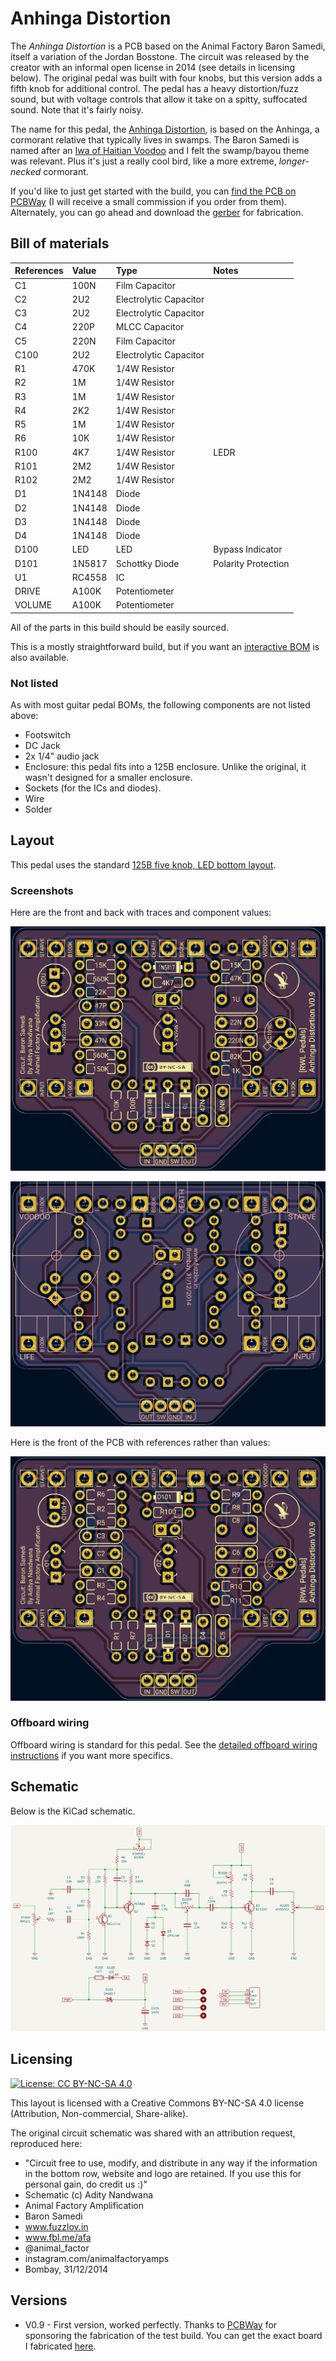 # Anhinga Distortion

The *Anhinga Distortion* is a PCB based on the Animal Factory Baron Samedi, itself a variation of the Jordan Bosstone. The circuit was released by the creator with an informal open license in 2014 (see details in licensing below). The original pedal was built with four knobs, but this version adds a fifth knob for additional control. The pedal has a heavy distortion/fuzz sound, but with voltage controls that allow it take on a spitty, suffocated sound. Note that it's fairly noisy.

The name for this pedal, the [Anhinga Distortion](https://www.allaboutbirds.org/guide/Anhinga/id), is based on the Anhinga, a cormorant relative that typically lives in swamps. The Baron Samedi is named after an [Iwa of Haitian Voodoo](https://en.wikipedia.org/wiki/Baron_Samedi) and I felt the swamp/bayou theme was relevant. Plus it's just a really cool bird, like a more extreme, *longer-necked* cormorant.

If you'd like to just get started with the build, you can [find the PCB on PCBWay](https://www.pcbway.com/project/shareproject/Anhinga_Distortion_1784f5dd.html) (I will receive a small commission if you order from them). Alternately, you can go ahead and download the [gerber](https://github.com/RWLPedal/music-pcbs/raw/refs/heads/main/AnhingaDistortion/gerber.zip) for fabrication.

## Bill of materials


| References | Value  | Type                   | Notes               |
| :--------- | :----- | :--------------------- | :------------------ |
| C1         | 100N   | Film Capacitor         |                     |
| C2         | 2U2    | Electrolytic Capacitor |                     |
| C3         | 2U2    | Electrolytic Capacitor |                     |
| C4         | 220P   | MLCC Capacitor         |                     |
| C5         | 220N   | Film Capacitor         |                     |
| C100       | 2U2    | Electrolytic Capacitor |                     |
| R1         | 470K   | 1/4W Resistor          |                     |
| R2         | 1M     | 1/4W Resistor          |                     |
| R3         | 1M     | 1/4W Resistor          |                     |
| R4         | 2K2    | 1/4W Resistor          |                     |
| R5         | 1M     | 1/4W Resistor          |                     |
| R6         | 10K    | 1/4W Resistor          |                     |
| R100       | 4K7    | 1/4W Resistor          | LEDR                |
| R101       | 2M2    | 1/4W Resistor          |                     |
| R102       | 2M2    | 1/4W Resistor          |                     |
| D1         | 1N4148 | Diode                  |                     |
| D2         | 1N4148 | Diode                  |                     |
| D3         | 1N4148 | Diode                  |                     |
| D4         | 1N4148 | Diode                  |                     |
| D100       | LED    | LED                    | Bypass Indicator    |
| D101       | 1N5817 | Schottky Diode         | Polarity Protection |
| U1         | RC4558 | IC                     |                     |
| DRIVE      | A100K  | Potentiometer          |                     |
| VOLUME     | A100K  | Potentiometer          |                     |

All of the parts in this build should be easily sourced.

This is a mostly straightforward build, but if you want an [interactive BOM](https://html-preview.github.io/?url=https://github.com/RWLPedal/music-pcbs/blob/main/LilBlackCormorantFuzz/interactive_bom.html) is also available.

### Not listed

As with most guitar pedal BOMs, the following components are not listed above:

* Footswitch
* DC Jack
* 2x 1/4" audio jack
* Enclosure: this pedal fits into a 125B enclosure. Unlike the original, it wasn't designed for a smaller enclosure.
* Sockets (for the ICs and diodes).
* Wire
* Solder

## Layout

This pedal uses the standard [125B five knob, LED bottom layout](https://github.com/RWLPedal/music-pcbs/blob/main/instructions/DRILLING.md).

### Screenshots

Here are the front and back with traces and component values:

![Screenshot of the front of the PCB](images/pcb_front.png?raw=true)

![Screenshot of the back of the PCB](images/pcb_back.png?raw=true)

Here is the front of the PCB with references rather than values:

![Screenshot of the front of the PCB with references](images/pcb_references.png?raw=true)

### Offboard wiring

Offboard wiring is standard for this pedal. See the [detailed offboard wiring instructions](https://github.com/RWLPedal/music-pcbs/blob/main/instructions/WIRING.md) if you want more specifics.

## Schematic

Below is the KiCad schematic.

![Screenshot of the circuit's schematic](images/schematic.png?raw=true)

## Licensing

[![License: CC BY-NC-SA 4.0](https://licensebuttons.net/l/by-nc-sa/4.0/80x15.png)](https://creativecommons.org/licenses/by-nc-sa/4.0/)

This layout is licensed with a Creative Commons BY-NC-SA 4.0 license (Attribution, Non-commercial, Share-alike).

The original circuit schematic was shared with an attribution request, reproduced here:

* "Circuit free to use, modify, and distribute in any way if the information in the bottom row, website and logo are retained. If you use this for personal gain, do credit us :)"
* Schematic (c) Adity Nandwana
* Animal Factory Amplification
* Baron Samedi
* www.fuzzlov.in
* www.fbl.me/afa
* @animal_factor
* instagram.com/animalfactoryamps
* Bombay, 31/12/2014

## Versions

* V0.9 - First version, worked perfectly. Thanks to [PCBWay](https://www.pcbway.com/) for sponsoring the fabrication of the test build. You can get the exact board I fabricated [here](https://www.pcbway.com/project/shareproject/Anhinga_Distortion_1784f5dd.html).